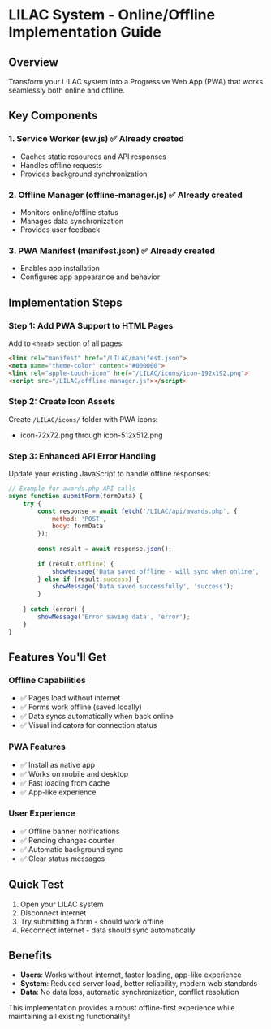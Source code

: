# LILAC System - Online/Offline Implementation Guide

## Overview
Transform your LILAC system into a Progressive Web App (PWA) that works seamlessly both online and offline.

## Key Components

### 1. Service Worker (sw.js) ✅ Already created
- Caches static resources and API responses
- Handles offline requests
- Provides background synchronization

### 2. Offline Manager (offline-manager.js) ✅ Already created  
- Monitors online/offline status
- Manages data synchronization
- Provides user feedback

### 3. PWA Manifest (manifest.json) ✅ Already created
- Enables app installation
- Configures app appearance and behavior

## Implementation Steps

### Step 1: Add PWA Support to HTML Pages
Add to `<head>` section of all pages:

```html
<link rel="manifest" href="/LILAC/manifest.json">
<meta name="theme-color" content="#000000">
<link rel="apple-touch-icon" href="/LILAC/icons/icon-192x192.png">
<script src="/LILAC/offline-manager.js"></script>
```

### Step 2: Create Icon Assets
Create `/LILAC/icons/` folder with PWA icons:
- icon-72x72.png through icon-512x512.png

### Step 3: Enhanced API Error Handling
Update your existing JavaScript to handle offline responses:

```javascript
// Example for awards.php API calls
async function submitForm(formData) {
    try {
        const response = await fetch('/LILAC/api/awards.php', {
            method: 'POST',
            body: formData
        });
        
        const result = await response.json();
        
        if (result.offline) {
            showMessage('Data saved offline - will sync when online', 'info');
        } else if (result.success) {
            showMessage('Data saved successfully', 'success');
        }
        
    } catch (error) {
        showMessage('Error saving data', 'error');
    }
}
```

## Features You'll Get

### Offline Capabilities
- ✅ Pages load without internet
- ✅ Forms work offline (saved locally)
- ✅ Data syncs automatically when back online
- ✅ Visual indicators for connection status

### PWA Features
- ✅ Install as native app
- ✅ Works on mobile and desktop
- ✅ Fast loading from cache
- ✅ App-like experience

### User Experience
- ✅ Offline banner notifications
- ✅ Pending changes counter
- ✅ Automatic background sync
- ✅ Clear status messages

## Quick Test
1. Open your LILAC system
2. Disconnect internet
3. Try submitting a form - should work offline
4. Reconnect internet - data should sync automatically

## Benefits
- **Users**: Works without internet, faster loading, app-like experience
- **System**: Reduced server load, better reliability, modern web standards
- **Data**: No data loss, automatic synchronization, conflict resolution

This implementation provides a robust offline-first experience while maintaining all existing functionality! 